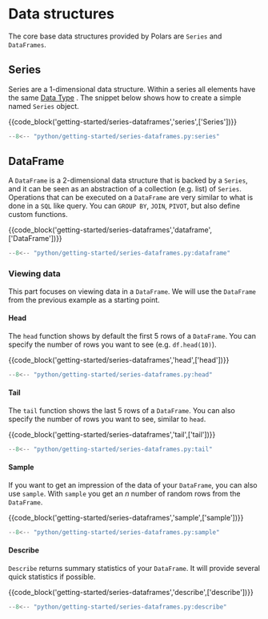 # Data structures

The core base data structures provided by Polars are `Series` and `DataFrames`.

## Series

Series are a 1-dimensional data structure. Within a series all elements have the same [Data Type](data-types.md) .
The snippet below shows how to create a simple named `Series` object.

{{code_block('getting-started/series-dataframes','series',['Series'])}}

```python exec="on" result="text" session="getting-started/series"
--8<-- "python/getting-started/series-dataframes.py:series"
```

## DataFrame

A `DataFrame` is a 2-dimensional data structure that is backed by a `Series`, and it can be seen as an abstraction of a collection (e.g. list) of `Series`. Operations that can be executed on a `DataFrame` are very similar to what is done in a `SQL` like query. You can `GROUP BY`, `JOIN`, `PIVOT`, but also define custom functions.

{{code_block('getting-started/series-dataframes','dataframe',['DataFrame'])}}

```python exec="on" result="text" session="getting-started/series"
--8<-- "python/getting-started/series-dataframes.py:dataframe"
```

### Viewing data

This part focuses on viewing data in a `DataFrame`. We will use the `DataFrame` from the previous example as a starting point.

#### Head

The `head` function shows by default the first 5 rows of a `DataFrame`. You can specify the number of rows you want to see (e.g. `df.head(10)`).

{{code_block('getting-started/series-dataframes','head',['head'])}}

```python exec="on" result="text" session="getting-started/series"
--8<-- "python/getting-started/series-dataframes.py:head"
```

#### Tail

The `tail` function shows the last 5 rows of a `DataFrame`. You can also specify the number of rows you want to see, similar to `head`.

{{code_block('getting-started/series-dataframes','tail',['tail'])}}

```python exec="on" result="text" session="getting-started/series"
--8<-- "python/getting-started/series-dataframes.py:tail"
```

#### Sample

If you want to get an impression of the data of your `DataFrame`, you can also use `sample`. With `sample` you get an _n_ number of random rows from the `DataFrame`.

{{code_block('getting-started/series-dataframes','sample',['sample'])}}

```python exec="on" result="text" session="getting-started/series"
--8<-- "python/getting-started/series-dataframes.py:sample"
```

#### Describe

`Describe` returns summary statistics of your `DataFrame`. It will provide several quick statistics if possible.

{{code_block('getting-started/series-dataframes','describe',['describe'])}}

```python exec="on" result="text" session="getting-started/series"
--8<-- "python/getting-started/series-dataframes.py:describe"
```
